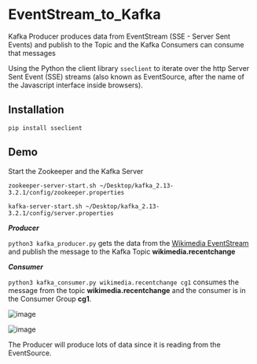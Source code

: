 # EventStream_to_Kafka
Kafka Producer produces data from EventStream (SSE - Server Sent Events) and publish to the Topic and the Kafka Consumers can consume that messages

Using the Python the client library ```sseclient``` to iterate over the http Server Sent Event (SSE) streams (also known as EventSource, after the name of the Javascript interface inside browsers).

## Installation

```pip install sseclient```

## Demo

Start the Zookeeper and the Kafka Server

```
zookeeper-server-start.sh ~/Desktop/kafka_2.13-3.2.1/config/zookeeper.properties

kafka-server-start.sh ~/Desktop/kafka_2.13-3.2.1/config/server.properties
```

**_Producer_**

```python3 kafka_producer.py``` gets the data from the [Wikimedia EventStream](https://stream.wikimedia.org/v2/stream/recentchange) and publish the message to the Kafka Topic **wikimedia.recentchange**

**_Consumer_**

```python3 kafka_consumer.py wikimedia.recentchange cg1``` consumes the message from the topic **wikimedia.recentchange** and the consumer is in the Consumer Group **cg1**.


![image](https://user-images.githubusercontent.com/69865283/190894404-4162a4a7-a11b-47a1-a1bc-8038a112b49b.png)

![image](https://user-images.githubusercontent.com/69865283/190894448-fd38690e-ca6c-4593-b5a0-767b699580b6.png)

The Producer will produce lots of data since it is reading from the EventSource.





